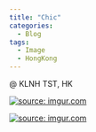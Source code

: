 ```yaml
---
title: "Chic"
categories:
  - Blog
tags:
  - Image
  - HongKong
---
```


@ KLNH TST, HK

<a href="https://imgur.com/VDHKlGx"><img src="https://i.imgur.com/VDHKlGx.jpg" title="source: imgur.com" /></a>

<a href="https://imgur.com/Ie7sBgW"><img src="https://i.imgur.com/Ie7sBgW.jpg" title="source: imgur.com" /></a>
